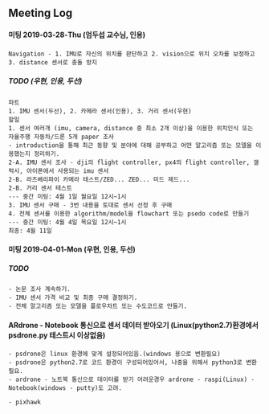 ## Meeting Log
#### 미팅 2019-03-28-Thu (엄두섭 교수님, 인용)
```
Navigation - 1. IMU로 자신의 위치를 판단하고 2. vision으로 위치 오차를 보정하고 3. distance 센서로 충돌 방지
```
##### TODO (우현, 인용, 두선)
```
파트
1. IMU 센서(두선), 2. 카메라 센서(인용), 3. 거리 센서(우현)
할일
1. 센서 여러개 (imu, camera, distance 중 최소 2개 이상)을 이용한 위치인식 또는 자율주행 자동차/드론 5개 paper 조사
- introduction을 통해 최근 동향 및 분야에 대해 공부하고 어떤 알고리즘 또는 모델을 이용했는지 정리하기.
2-A. IMU 센서 조사 - dji의 flight controller, px4의 flight controller, 갤럭시, 아이폰에서 사용되는 imu 센서
2-B. 라즈베리파이 카메라 테스트/ZED... ZED... 미드 제드...
2-B. 거리 센서 테스트
--- 중간 미팅: 4월 1일 월요일 12시~1시
3. IMU 센서 구매 - 3번 내용을 토대로 센서 선정 후 구매
4. 전체 센서를 이용한 algorithm/model을 flowchart 또는 psedo code로 만들기
--- 중간 미팅: 4월 4일 목요일 12시~1시
최종: 4월 11일
```
#### 미팅 2019-04-01-Mon (우현, 인용, 두선)
##### TODO
```
- 논문 조사 계속하기.
- IMU 센서 가격 비교 및 최종 구매 결정하기.
- 전체 알고리즘 또는 모델을 플로우차트 또는 수도코드로 만들기.
```




#### ARdrone - Notebook 통신으로 센서 데이터 받아오기 (Linux(python2.7)환경에서 psdrone.py 테스트시 이상없음)
```
- psdrone은 linux 환경에 맞게 설정되어있음.(windows 용으로 변환필요)
- psdrone은 python2.7로 코드 환경이 구성되어있어서, 나중을 위해서 python3로 변환필요.
- ardrone - 노트북 통신으로 데이터를 받기 어려운경우 ardrone - raspi(Linux) - Notebook(windows - putty)도 고려.

- pixhawk
```
